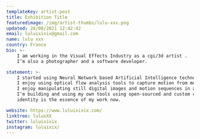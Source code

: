 ```yaml
---
templateKey: artist-post
title: Exhibition Title
featuredimage: /img/artist-thumbs/lulu-xxx.png
updated: 28/08/2021 12:42:42
email: luluixixix@gmail.com
name: lulu xxx
country: France
bio: >-
    I am working in the Visual Effects Industry as a cgi/3d artist .
    I’m also a photographer and a software developer.

statement: >-
    I started using Neural Network based Artificial Intelligence technology around 2015.
    I enjoy using optical flow analysis tools to capture motion from moving footage.
    I enjoy manipulating still digital images and motion sequences in a transformative/generative way.
    I’m building and using my own tools using open-sourced and custom code.
    identity is the essence of my work now.

website: https://www.luluixixix.com/
linktree: luluxXX  
twitter: luluixixix 
instagram: luluixix/
---
```

